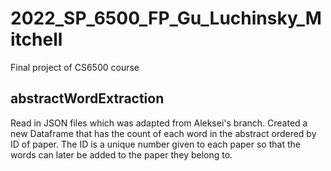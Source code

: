 # 2022_SP_6500_FP_Gu_Luchinsky_Mitchell

Final project of CS6500 course

## abstractWordExtraction

Read in JSON files which was adapted from Aleksei's branch.
Created a new Dataframe that has the count of each word in the abstract ordered by ID of paper.
The ID is a unique number given to each paper so that the words can later be added to the paper they belong to. 

